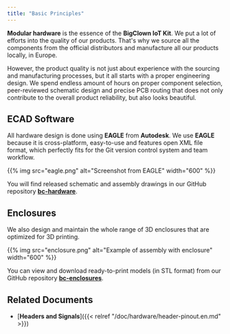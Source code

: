 ```yaml
---
title: "Basic Principles"
---
```


**Modular hardware** is the essence of the **BigClown IoT Kit**. We put a lot of efforts into the quality of our products. That's why we source all the components from the official distributors and manufacture all our products locally, in Europe.

However, the product quality is not just about experience with the sourcing and manufacturing processes, but it all starts with a proper engineering design. We spend endless amount of hours on proper component selection, peer-reviewed schematic design and precise PCB routing that does not only contribute to the overall product reliability, but also looks beautiful.

## ECAD Software

All hardware design is done using **EAGLE** from **Autodesk**. We use **EAGLE** because it is cross-platform, easy-to-use and features open XML file format, which perfectly fits for the Git version control system and team workflow.

{{% img src="eagle.png" alt="Screenshot from EAGLE" width="600" %}}

You will find released schematic and assembly drawings in our GitHub repository [**bc-hardware**](https://github.com/bigclownlabs/bc-hardware).

## Enclosures

We also design and maintain the whole range of 3D enclosures that are optimized for 3D printing.

{{% img src="enclosure.png" alt="Example of assembly with enclosure" width="600" %}}

You can view and download ready-to-print models (in STL format) from our GitHub repository [**bc-enclosures**](https://github.com/bigclownlabs/bc-enclosures).

## Related Documents

* [**Headers and Signals**]({{< relref "/doc/hardware/header-pinout.en.md" >}})
